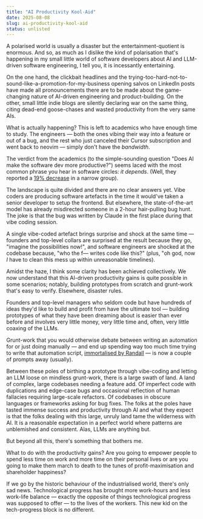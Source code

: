 ```yaml
---
title: "AI Productivity Kool-Aid"
date: 2025-08-08
slug: ai-productivity-kool-aid
status: unlisted
---
```


A polarised world is usually a disaster but the entertainment-quotient is enormous. And so, as much as I dislike the kind of polarisation that's happening in my small little world of software developers about AI and LLM-driven software engineering, I tell you, it is incessantly entertaining.

On the one hand, the clickbait headlines and the trying-too-hard-not-to-sound-like-a-promotion-for-my-business opening salvos on LinkedIn posts have made all pronouncements there are to be made about the game-changing nature of AI-driven engineering and product-building. On the other, small little indie blogs are silently declaring war on the same thing, citing dead-end goose-chases and wasted productivity from the very same AIs.

What is actually happening? This is left to academics who have enough time to study. The engineers — both the ones vibing their way into a feature or out of a bug, and the rest who just canceled their Cursor subscription and went back to neovim — simply don't have the _bandwidth_.

The verdict from the academics (to the simple-sounding question "Does AI make the software dev more productive?") seems laced with the most common phrase you hear in software circles: _it depends_. (Well, they reported a [19% decrease][productivity-study] in a narrow group).

The landscape is quite divided and there are no clear answers yet. Vibe coders are producing software artefacts in the time it would've taken a senior developer to setup the frontend. But elsewhere, the state-of-the-art model has already misdirected someone in a 2-hour hair-pulling bug hunt. The joke is that the bug was written by Claude in the first place during that vibe coding session.

A single vibe-coded artefact brings surprise and shock at the same time — founders and top-level collars are surprised at the result because they go, "imagine the possibilities now!", and software engineers are shocked at the codebase because, "who the f— writes code like this?" (plus, "oh god, now _I_ have to clean this mess up within unreasonable timelines).

Amidst the haze, I think some clarity has been achieved collectively. We now understand that this AI-driven productivity gains is quite possible in some scenarios; notably, building prototypes from scratch and grunt-work that's easy to verify. Elsewhere, disaster rules.

Founders and top-level managers who seldom code but have hundreds of ideas they'd like to build and profit from have the ultimate tool — building prototypes of what they have been dreaming about is easier than ever before and involves very little money, very little time and, often, very little coaxing of the LLMs.

Grunt-work that you would otherwise debate between writing an automation for or just doing manually — and end up spending way too much time trying to write that automation script, [immortalised by Randall][xkcd] — is now a couple of prompts away (usually).

Between these poles of birthing a prototype through vibe-coding and letting an LLM loose on mindless grunt-work, there is a large swath of land. A land of complex, large codebases needing a feature add. Of imperfect code with duplications and edge-case bugs and occasional reflection of human fallacies requiring large-scale refactors. Of codebases in obscure languages or frameworks asking for bug fixes. The folks at the poles have tasted immense success and productivity through AI and what they expect is that the folks dealing with this large, unruly land tame the wilderness with AI. It is a reasonable expectation in a perfect world where patterns are unblemished and consistent. Alas, LLMs are anything but.

But beyond all this, there's something that bothers me.

What to do with the productivity gains? Are you going to empower people to spend less time on work and more time on their personal lives or are you going to make them march to death to the tunes of profit-maximisation and shareholder happiness?

If we go by the historic behaviour of the industrialised world, there's only sad news. Technological progress has brought more work-hours and less work-life balance — exactly the opposite of things technological progress was supposed to offer — to the lives of the workers. This new kid on the tech-progress block is no different.

[productivity-study]: https://arxiv.org/abs/2507.09089
[xkcd]: https://xkcd.com/1319/

